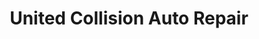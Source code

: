 ---
title: "United Collision Auto Repair"
url: /vancouver/united-collision-auto-repair/
shop: car repair
---